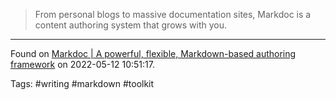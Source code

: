 > From personal blogs to massive documentation sites, Markdoc is a content authoring system that grows with you.

---
Found on [Markdoc | A powerful, flexible, Markdown-based authoring framework](https://markdoc.io/) on 2022-05-12 10:51:17.

Tags: #writing #markdown #toolkit 